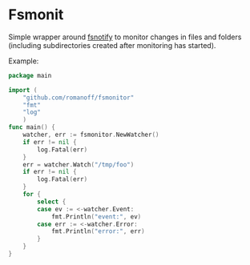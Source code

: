 Fsmonit
=======
Simple wrapper around [fsnotify](https://github.com/howeyc/fsnotify) to monitor changes in files and folders (including subdirectories created after monitoring has started).

Example:

```go
package main

import (
	"github.com/romanoff/fsmonitor"
	"fmt"
	"log"
	)
func main() {
	watcher, err := fsmonitor.NewWatcher()
	if err != nil {
		log.Fatal(err)
	}
	err = watcher.Watch("/tmp/foo")
	if err != nil {
		log.Fatal(err)
	}
	for {
		select {
		case ev := <-watcher.Event:
			fmt.Println("event:", ev)
		case err := <-watcher.Error:
			fmt.Println("error:", err)
		}
	}
}
```
